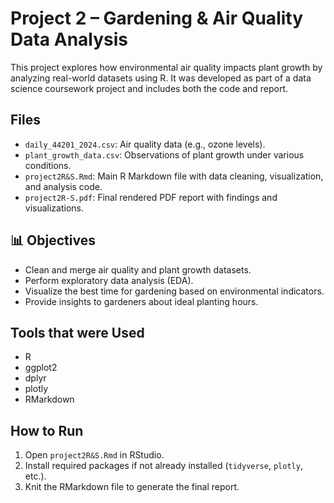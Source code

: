 #  Project 2 – Gardening & Air Quality Data Analysis

This project explores how environmental air quality impacts plant growth by analyzing real-world datasets using R. It was developed as part of a data science coursework project and includes both the code and report.

##  Files

- `daily_44201_2024.csv`: Air quality data (e.g., ozone levels).
- `plant_growth_data.csv`: Observations of plant growth under various conditions.
- `project2R&S.Rmd`: Main R Markdown file with data cleaning, visualization, and analysis code.
- `project2R-S.pdf`: Final rendered PDF report with findings and visualizations.

## 📊 Objectives

- Clean and merge air quality and plant growth datasets.
- Perform exploratory data analysis (EDA).
- Visualize the best time for gardening based on environmental indicators.
- Provide insights to gardeners about ideal planting hours.

## Tools that were Used

- R
- ggplot2
- dplyr
- plotly
- RMarkdown

##  How to Run

1. Open `project2R&S.Rmd` in RStudio.
2. Install required packages if not already installed (`tidyverse`, `plotly`, etc.).
3. Knit the RMarkdown file to generate the final report.


